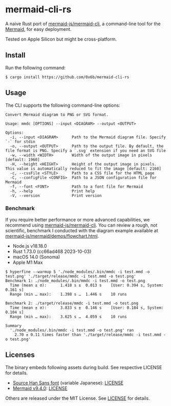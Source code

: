 # mermaid-cli-rs

A naive Rust port of [mermaid-js/mermaid-cli](https://github.com/mermaid-js/mermaid-cli), a command-line tool for the [Mermaid](https://mermaid.js.org/), for easy deployment.

Tested on Apple Silicon but might be cross-platform.

## Install

Run the following command:

```shell
$ cargo install https://github.com/0x6b/mermaid-cli-rs
```

## Usage

The CLI supports the following command-line options:

```
Convert Mermaid diagram to PNG or SVG format.

Usage: mmdc [OPTIONS] --input <DIAGRAM> --output <OUTPUT>

Options:
  -i, --input <DIAGRAM>      Path to the Mermaid diagram file. Specify `-` for stdin
  -o, --output <OUTPUT>      Path to the output file. By default, the file format is PNG. Specify a `.svg` extension if you need an SVG file
  -w, --width <WIDTH>        Width of the output image in pixels [default: 1960]
  -H, --height <HEIGHT>      Height of the output image in pixels. This value is automatically reduced to fit the image [default: 2160]
  -c, --cssFile <STYLE>      Path to a CSS file for the HTML page
  -C, --configFile <CONFIG>  Path to a JSON configuration file for Mermaid
  -f, --font <FONT>          Path to a font file for Mermaid
  -h, --help                 Print help
  -V, --version              Print version
```

### Benchmark

If you require better performance or more advanced capabilities, we recommend
using [mermaid-js/mermaid-cli](https://github.com/mermaid-js/mermaid-cli). You can review a rough, not scientific, benchmark I conducted with the diagram example available at [mermaid-js/mermaid/demos/flowchart.html](https://github.com/mermaid-js/mermaid/blob/4e4f2fcfc5367f22edea685b8f48ad2d7525d1c0/demos/flowchart.html).

- Node.js v18.18.0
- Rust 1.73.0 (cc66ad468 2023-10-03)
- macOS 14.0 (Sonoma)
- Apple M1 Max

```
$ hyperfine --warmup 5 './node_modules/.bin/mmdc -i test.mmd -o test.png' './target/release/mmdc -i test.mmd -o test.png'
Benchmark 1: ./node_modules/.bin/mmdc -i test.mmd -o test.png
  Time (mean ± σ):      1.418 s ±  0.013 s    [User: 0.394 s, System: 0.161 s]
  Range (min … max):    1.398 s …  1.446 s    10 runs
 
Benchmark 2: ./target/release/mmdc -i test.mmd -o test.png
  Time (mean ± σ):      3.833 s ±  0.146 s    [User: 0.184 s, System: 0.104 s]
  Range (min … max):    3.625 s …  4.059 s    10 runs
 
Summary
  './node_modules/.bin/mmdc -i test.mmd -o test.png' ran
    2.70 ± 0.11 times faster than './target/release/mmdc -i test.mmd -o test.png'
```

## Licenses

The binary embeds following assets during build. See respective LICENSE for details.

- [Source Han Sans font](https://github.com/adobe-fonts/source-han-sans/raw/release/Variable/WOFF2/OTF/Subset/SourceHanSansJP-VF.otf.woff2) (variable Japanese): [LICENSE](https://raw.githubusercontent.com/adobe-fonts/source-han-sans/master/LICENSE.txt)
- [Mermaid v9.4.0](https://github.com/mermaid-js/mermaid/tree/v9.4.0): [LICENSE](https://raw.githubusercontent.com/mermaid-js/mermaid/v9.4.0/LICENSE)

Others are released under the MIT License. See [LICENSE](LICENSE) for details.
